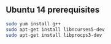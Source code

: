 Ubuntu 14 prerequisites
-----------------------
```sh
sudo yum install g++
sudo apt-get install libncurses5-dev
sudo apt-get install libprocps3-dev
```
